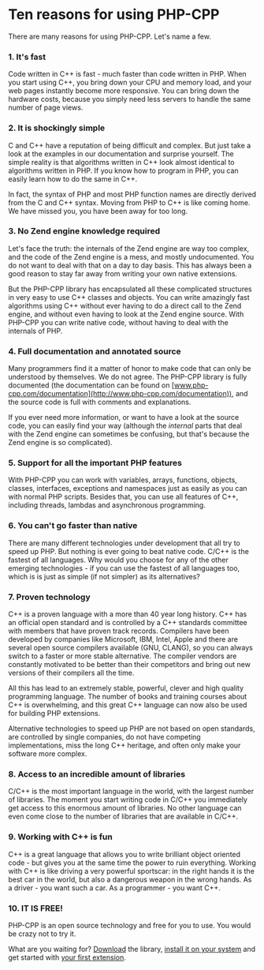 # Ten reasons for using PHP-CPP

There are many reasons for using PHP-CPP. Let's name a few.

### 1\. It's fast

Code written in C++ is fast - much faster than code written in PHP. When you start using C++, you bring down your CPU and memory load, and your web pages instantly become more responsive. You can bring down the hardware costs, because you simply need less servers to handle the same number of page views.

### 2\. It is shockingly simple

C and C++ have a reputation of being difficult and complex. But just take a look at the examples in our documentation and surprise yourself. The simple reality is that algorithms written in C++ look almost identical to algorithms written in PHP. If you know how to program in PHP, you can easily learn how to do the same in C++.

In fact, the syntax of PHP and most PHP function names are directly derived from the C and C++ syntax. Moving from PHP to C++ is like coming home. We have missed you, you have been away for too long.

### 3\. No Zend engine knowledge required

Let's face the truth: the internals of the Zend engine are way too complex, and the code of the Zend engine is a mess, and mostly undocumented. You do not want to deal with that on a day to day basis. This has always been a good reason to stay far away from writing your own native extensions.

But the PHP-CPP library has encapsulated all these complicated structures in very easy to use C++ classes and objects. You can write amazingly fast algorithms using C++ without ever having to do a direct call to the Zend engine, and without even having to look at the Zend engine source. With PHP-CPP you can write native code, without having to deal with the internals of PHP.

### 4\. Full documentation and annotated source

Many programmers find it a matter of honor to make code that can only be understood by themselves. We do not agree. The PHP-CPP library is fully documented (the documentation can be found on [www.php-cpp.com/documentation](http://www.php-cpp.com/documentation)), and the source code is full with comments and explanations.

If you ever need more information, or want to have a look at the source code, you can easily find your way (although the _internal_ parts that deal with the Zend engine can sometimes be confusing, but that's because the Zend engine is so complicated).

### 5\. Support for all the important PHP features

With PHP-CPP you can work with variables, arrays, functions, objects, classes, interfaces, exceptions and namespaces just as easily as you can with normal PHP scripts. Besides that, you can use all features of C++, including threads, lambdas and asynchronous programming.

### 6\. You can't go faster than native

There are many different technologies under development that all try to speed up PHP. But nothing is ever going to beat native code. C/C++ is the fastest of all languages. Why would you choose for any of the other emerging technologies - if you can use the fastest of all languages too, which is is just as simple (if not simpler) as its alternatives?

### 7\. Proven technology

C++ is a proven language with a more than 40 year long history. C++ has an official open standard and is controlled by a C++ standards committee with members that have proven track records. Compilers have been developed by companies like Microsoft, IBM, Intel, Apple and there are several open source compilers available (GNU, CLANG), so you can always switch to a faster or more stable alternative. The compiler vendors are constantly motivated to be better than their competitors and bring out new versions of their compilers all the time.

All this has lead to an extremely stable, powerful, clever and high quality programming language. The number of books and training courses about C++ is overwhelming, and this great C++ language can now also be used for building PHP extensions.

Alternative technologies to speed up PHP are not based on open standards, are controlled by single companies, do not have competing implementations, miss the long C++ heritage, and often only make your software more complex.

### 8\. Access to an incredible amount of libraries

C/C++ is the most important language in the world, with the largest number of libraries. The moment you start writing code in C/C++ you immediately get access to this enormous amount of libraries. No other language can even come close to the number of libraries that are available in C/C++.

### 9\. Working with C++ is fun

C++ is a great language that allows you to write brilliant object oriented code - but gives you at the same time the power to ruin everything. Working with C++ is like driving a very powerful sportscar: in the right hands it is the best car in the world, but also a dangerous weapon in the wrong hands. As a driver - you want such a car. As a programmer - you want C++.

### 10\. IT IS FREE!

PHP-CPP is an open source technology and free for you to use. You would be crazy not to try it.

What are you waiting for? [Download](/download) the library, [install it on your system](copernica-docs:PHPCPP/install) and get started with [your first extension](copernica-docs:PHPCPP/your-first-extension).

